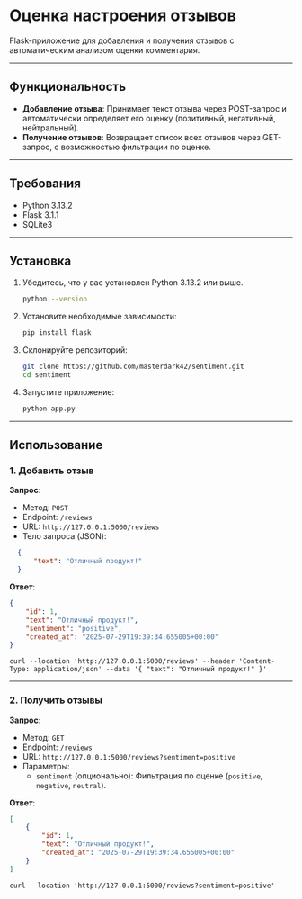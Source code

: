 # Оценка настроения отзывов

Flask-приложение для добавления и получения отзывов с автоматическим анализом оценки комментария.

---

## Функциональность

- **Добавление отзыва**: Принимает текст отзыва через POST-запрос и автоматически определяет его оценку (позитивный, негативный, нейтральный).
- **Получение отзывов**: Возвращает список всех отзывов через GET-запрос, с возможностью фильтрации по оценке.

---

## Требования

- Python 3.13.2
- Flask 3.1.1
- SQLite3

---

## Установка

1. Убедитесь, что у вас установлен Python 3.13.2 или выше.
   ```bash
   python --version
   ```
2. Установите необходимые зависимости:

   ```bash
   pip install flask
   ```

3. Склонируйте репозиторий:

   ```bash
   git clone https://github.com/masterdark42/sentiment.git
   cd sentiment
   ```

4. Запустите приложение:

   ```bash
   python app.py
   ```

---

## Использование

### 1. Добавить отзыв

**Запрос**:
- Метод: `POST`
- Endpoint: `/reviews`
- URL: `http://127.0.0.1:5000/reviews`
- Тело запроса (JSON):

```json
  {
      "text": "Отличный продукт!"
  }
```

**Ответ**:

  ```json
  {
      "id": 1,
      "text": "Отличный продукт!",
      "sentiment": "positive",
      "created_at": "2025-07-29T19:39:34.655005+00:00"
  }
  ```
```curl --location 'http://127.0.0.1:5000/reviews' --header 'Content-Type: application/json' --data '{ "text": "Отличный продукт!" }'```

---

### 2. Получить отзывы

**Запрос**:
- Метод: `GET`
- Endpoint: `/reviews`
- URL: `http://127.0.0.1:5000/reviews?sentiment=positive`
- Параметры:
  - `sentiment` (опционально): Фильтрация по оценке (`positive`, `negative`, `neutral`).

**Ответ**:

  ```json
  [
      {
          "id": 1,
          "text": "Отличный продукт!",
          "created_at": "2025-07-29T19:39:34.655005+00:00"
      }
  ]
  ```
```curl --location 'http://127.0.0.1:5000/reviews?sentiment=positive'```
